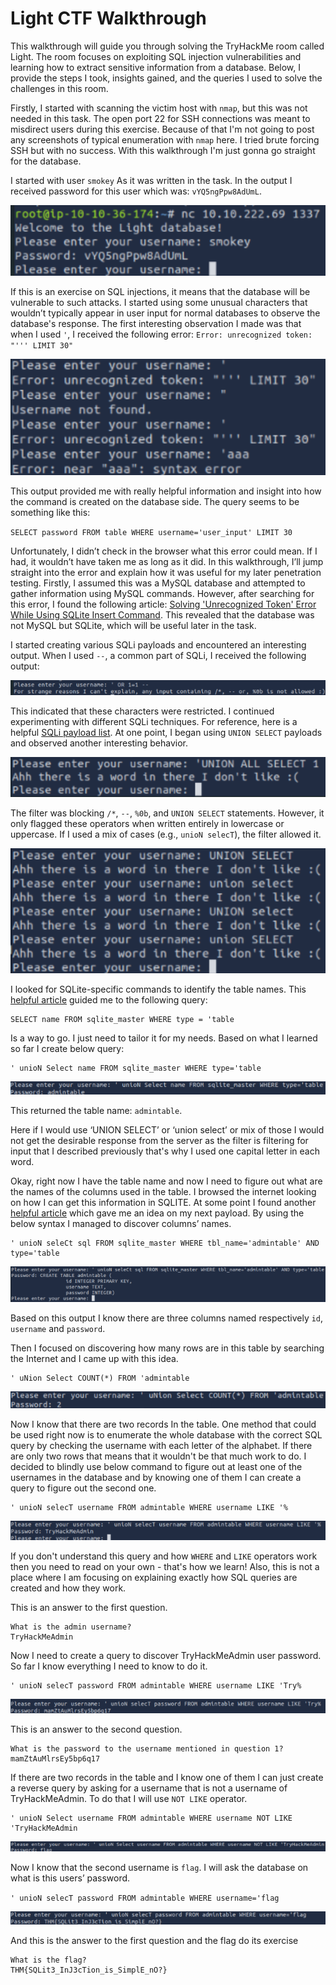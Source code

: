 # Light CTF Walkthrough

This walkthrough will guide you through solving the TryHackMe room called Light. The room focuses on exploiting SQL injection vulnerabilities and learning how to extract sensitive information from a database. Below, I provide the steps I took, insights gained, and the queries I used to solve the challenges in this room.

Firstly, I started with scanning the victim host with `nmap`, but this was not needed in this task. The open port 22 for SSH connections was meant to misdirect users during this exercise. Because of that I'm not going to post any screenshots of typical enumeration with `nmap` here. I tried brute forcing SSH but with no success. With this walkthrough I'm just gonna go straight for the database.

I started with user `smokey` As it was written in the task. In the output I received password for this user which was: `vYQ5ngPpw8AdUmL`.

![1. Smokey login](/images/TryHackMe/Light/1_smokey_login.png)


If this is an exercise on SQL injections, it means that the database will be vulnerable to such attacks. I started using some unusual characters that wouldn’t typically appear in user input for normal databases to observe the database's response. The first interesting observation I made was that when I used `'`, I received the following error: `Error: unrecognized token: "''' LIMIT 30"`

![2.Error](/images/TryHackMe/Light/2_error.png)

This output provided me with really helpful information and insight into how the command is created on the database side. The query seems to be something like this:

`SELECT password FROM table WHERE username='user_input' LIMIT 30`

Unfortunately, I didn’t check in the browser what this error could mean. If I had, it wouldn’t have taken me as long as it did. In this walkthrough, I’ll jump straight into the error and explain how it was useful for my later penetration testing.
Firstly, I assumed this was a MySQL database and attempted to gather information using MySQL commands. However, after searching for this error, I found the following article:
[Solving 'Unrecognized Token' Error While Using SQLite Insert Command](https://stackoverflow.com/questions/57017469/solving-unrecognized-token-error-while-using-sqlite-insert-command). 
This revealed that the database was not MySQL but SQLite, which will be useful later in the task.

I started creating various SQLi payloads and encountered an interesting output. When I used `--`, a common part of SQLi, I received the following output:

![3. Filter1](/images/TryHackMe/Light/3_filter1.png)

This indicated that these characters were restricted. I continued experimenting with different SQLi techniques. For reference, here is a helpful [SQLi payload list](https://github.com/payloadbox/sql-injection-payload-list). At one point, I began using `UNION SELECT` payloads and observed another interesting behavior.

![4. Filter2](/images/TryHackMe/Light/4_filter2.png)


The filter was blocking `/*`, `--`, `%0b`, and `UNION SELECT` statements. However, it only flagged these operators when written entirely in lowercase or uppercase. If I used a mix of cases (e.g., `unioN selecT`), the filter allowed it.

![5. Filter3](/images/TryHackMe/Light/5_filter3.png)


I looked for SQLite-specific commands to identify the table names. This [helpful article](https://stackoverflow.com/questions/71160273/how-to-find-information-on-all-columns-in-a-sqlite-database) guided me to the following query:
```
SELECT name FROM sqlite_master WHERE type = 'table
```

Is a way to go. I just need to tailor it for my needs. Based on what I learned so far I create below query:

```
' unioN Select name FROM sqlite_master WHERE type='table
```

![6. Table name](/images/TryHackMe/Light/6_table_name.png)

This returned the table name: `admintable`.


Here if I would use ‘UNION SELECT’ or ‘union select’ or mix of those I would not get the desirable response from the server as the filter is filtering for input that I described previously that's why I used one capital letter in each word.

Okay,  right now I have the table name and now I need to figure out what are the names of the columns used in the table. I browsed the internet looking on how I can get this information in SQLITE. At some point I found another [helpful article](https://stackoverflow.com/questions/947215/how-to-get-a-list-of-column-names-on-sqlite3-database) which gave me an idea on my next payload. By using the below syntax I managed to discover columns’ names.

```
' unioN seleCt sql FROM sqlite_master WHERE tbl_name='admintable' AND type='table
```

![7. Table collums](/images/TryHackMe/Light/7_table_collums.png)


Based on this output I know there are three columns named respectively `id`, `username` and `password`. 

Then I focused on discovering how many rows are in this table by searching the Internet and  I came up with this idea.

```
' uNion Select COUNT(*) FROM 'admintable
```

![8.Table rows count](/images/TryHackMe/Light/8_table_rows_count.png)

Now I know that there are two records In the table. One method that could be used right now is to enumerate the whole database with the correct SQL query by checking the username with each letter of the alphabet. If there are only two rows that means that it wouldn't be that much work to do. I decided to blindly use below command to figure out at least one of the usernames in the database and by knowing one of them I can create a query to figure out the second one.

```
' unioN selecT username FROM admintable WHERE username LIKE '%
```

![9. Admin username](/images/TryHackMe/Light/9_admin_username.png)


If you don't understand this query and how `WHERE` and `LIKE` operators work then you need to read on your own - that's how we learn! Also, this is not a place where I am focusing on explaining exactly how SQL queries are created and how they work.

This is an answer to the first question.

```
What is the admin username?
TryHackMeAdmin
```

Now I need to create a query to discover TryHackMeAdmin user password. So far I know everything I need to know to do it.

```
' unioN selecT password FROM admintable WHERE username LIKE 'Try%
```

![10. Smokey login](/images/TryHackMe/Light/10_admin_password.png)


This is an answer to the second question.

```
What is the password to the username mentioned in question 1?
mamZtAuMlrsEy5bp6q17
```

If there are two records in the table and I know one of them I can just create a reverse query by asking for a username that is not a username of  TryHackMeAdmin. To do that I will use `NOT LIKE` operator. 

```
' unioN Select username FROM admintable WHERE username NOT LIKE 'TryHackMeAdmin
```

![11. Flag username](/images/TryHackMe/Light/11_flag_username.png)

Now I know that the second username is `flag`. I will ask the database on what is this users’ password.

`' unioN selecT password FROM admintable WHERE username='flag`

![12. Flag password](/images/TryHackMe/Light/12_flag_password.png)

And this is the answer to the first question and the flag do its exercise

```
What is the flag?
THM{SQLit3_InJ3cTion_is_SimplE_nO?}
```



